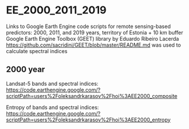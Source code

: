 # EE_2000_2011_2019
Links to Google Earth Engine code scripts for remote sensing-based predictors: 2000, 2011, and 2019 years, territory of Estonia + 10 km buffer
Google Earth Engine Toolbox (GEET) library by Eduardo Ribeiro Lacerda https://github.com/sacridini/GEET/blob/master/README.md was used to calculate spectral indices

## 2000 year
Landsat-5 bands and spectral indices:
https://code.earthengine.google.com/?scriptPath=users%2Foleksandrkarasov%2Fhoi%3AEE2000_composite

Entropy of bands and spectral indices:
https://code.earthengine.google.com/?scriptPath=users%2Foleksandrkarasov%2Fhoi%3AEE2000_entropy
